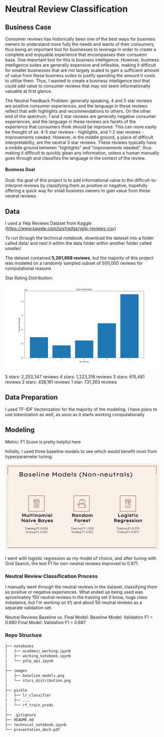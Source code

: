 # Neutral Review Classification

## Business Case
Consumer reviews has historically been one of the best ways for business owners to understand more fully the needs and wants of their consumers, thus being an important tool for businesses to leverage in order to create a complete and enjoyable experience that encompasses their consuemr base. One important tool for this is business intelligence. However, business intelligence suites are generally expensive and inflexible, making it difficult for smaller businesses that are not largely scaled to gain a sufficient amount of value from these business suites to justify spending the amount it costs to utilize them. Thus, I wanted to create a business intelligence tool that could add value to consumer reviews that may not seem informationally valuable at first glance. 

The Neutral Feedback Problem: generally speaking, 4 and 5 star reviews are positive consumer experiences, and the language in these reviews reflect that with highlights and recommendations to others. On the other end of the spectrum, 1 and 2 star reviews are generally negative consumer experiences, and the language in these reviews are facets of the experience that consumers think should be improved. This can more easily be thought of as: 4-5 star reviews - highlights, and 1-2 star reviews - improvements needed. However, in the middle ground, a place of difficult interpretability, are the neutral 3 star reviews. These reviews typically have a middle ground between "highlights" and "improvements needed", thus making it difficult to quickly glean any information, unless a human manually goes through and classifies the language in the context of the review. 

#### Business Goal
Goal: the goal of this project is to add informational value to the difficult-to-interpret reviews by classifying them as positive or negative, hopefully offering a quick way for small business owners to gain value from these neutral reviews. 

## Data 
I used a Yelp Reviews Dataset from Kaggle (https://www.kaggle.com/luisfredgs/yelp-reviews-csv)

To run through the technical notebook, download the dataset into a folder called data/ and next it within the data folder within another folder called smaller/

The dataset contained **5,261,668 reviews**, but the majority of this project was modeled on a randomly sampled subset of 500,000 reviews for computational reasons

Star Rating Distribution: 
![](images/stars_distribution.png)

5 stars: 2,253,347 reviews
4 stars: 1,223,316 reviews
3 stars: 615,481 reviews
2 stars: 438,161 reviews
1 star: 731,363 reviews

## Data Preparation
I used TF-IDF Vectorization for the majority of the modeling. I have plans to use tokenization as well, as soon as it starts working computationally

## Modeling
Metric: F1 Score is pretty helpful here

Initially, I used three baseline models to see which would benefit most from hyperparameter tuning: 

![](images/baseline_models.png)

I went with logistic regression as my model of choice, and after tuning with Grid Search, the test F1 for non-neutral reviews improved to 0.971. 

### Neutral Review Classification Process

I manually went through the neutral reviews in the dataset, classifying them as positive or negative experiences. What ended up being used was aproximately 150 neutral reviews in the training set (I know, huge class imbalance, but I'm working on it!) and about 50 neutral reviews as a separate validation set. 

Neutral Reviews Baseline vs. Final Model: 
Baseline Model: Validation F1 = 0.680
Final Model: Validation F1 = 0.687

### Repo Structure
```
├── notebooks
│   ├── academic_working.ipynb
│   ├── working_notebook.ipynb
│   └── yelp_api.ipynb
|
├── images
│   ├── baseline_models.png
│   └── stars_distribution.png
|
├── pickle
|   ├── lr_classifier
│   ├── ...
│   └── rf_train_preds
|
├── .gitignore
├── README.md
├── technical_notebook.ipynb
└── presentation_deck.pdf
